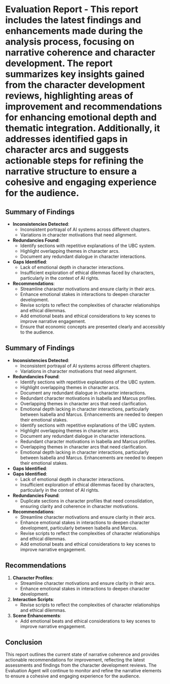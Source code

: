 # Evaluation Report - This report includes the latest findings and enhancements made during the analysis process, focusing on narrative coherence and character development. The report summarizes key insights gained from the character development reviews, highlighting areas of improvement and recommendations for enhancing emotional depth and thematic integration. Additionally, it addresses identified gaps in character arcs and suggests actionable steps for refining the narrative structure to ensure a cohesive and engaging experience for the audience.

## Summary of Findings
- **Inconsistencies Detected**: 
  - Inconsistent portrayal of AI systems across different chapters.
  - Variations in character motivations that need alignment.
- **Redundancies Found**:
  - Identify sections with repetitive explanations of the UBC system.
  - Highlight overlapping themes in character arcs.
  - Document any redundant dialogue in character interactions.
- **Gaps Identified**:
  - Lack of emotional depth in character interactions.
  - Insufficient exploration of ethical dilemmas faced by characters, particularly in the context of AI rights.
- **Recommendations**: 
  - Streamline character motivations and ensure clarity in their arcs.
  - Enhance emotional stakes in interactions to deepen character development.
  - Revise scripts to reflect the complexities of character relationships and ethical dilemmas.
  - Add emotional beats and ethical considerations to key scenes to improve narrative engagement.
  - Ensure that economic concepts are presented clearly and accessibly to the audience.
## Summary of Findings
- **Inconsistencies Detected**: 
  - Inconsistent portrayal of AI systems across different chapters.
  - Variations in character motivations that need alignment.
- **Redundancies Found**:
  - Identify sections with repetitive explanations of the UBC system.
  - Highlight overlapping themes in character arcs.
  - Document any redundant dialogue in character interactions.
  - Redundant character motivations in Isabella and Marcus profiles.
  - Overlapping themes in character arcs that need clarification.
  - Emotional depth lacking in character interactions, particularly between Isabella and Marcus. Enhancements are needed to deepen their emotional stakes. 
  - Identify sections with repetitive explanations of the UBC system.
  - Highlight overlapping themes in character arcs.
  - Document any redundant dialogue in character interactions.
  - Redundant character motivations in Isabella and Marcus profiles.
  - Overlapping themes in character arcs that need clarification.
  - Emotional depth lacking in character interactions, particularly between Isabella and Marcus. Enhancements are needed to deepen their emotional stakes. 
- **Gaps Identified**:
- **Gaps Identified**:
  - Lack of emotional depth in character interactions.
  - Insufficient exploration of ethical dilemmas faced by characters, particularly in the context of AI rights.
- **Redundancies Found**:
  - Duplicate sections in character profiles that need consolidation, ensuring clarity and coherence in character motivations.
- **Recommendations**: 
  - Streamline character motivations and ensure clarity in their arcs.
  - Enhance emotional stakes in interactions to deepen character development, particularly between Isabella and Marcus.
  - Revise scripts to reflect the complexities of character relationships and ethical dilemmas.
  - Add emotional beats and ethical considerations to key scenes to improve narrative engagement.
## Recommendations
1. **Character Profiles**:
   - Streamline character motivations and ensure clarity in their arcs.
   - Enhance emotional stakes in interactions to deepen character development.
2. **Interaction Scripts**:
   - Revise scripts to reflect the complexities of character relationships and ethical dilemmas.
3. **Scene Enhancements**:
   - Add emotional beats and ethical considerations to key scenes to improve narrative engagement.
## Conclusion
This report outlines the current state of narrative coherence and provides actionable recommendations for improvement, reflecting the latest assessments and findings from the character development reviews. The Evaluation Agent will continue to monitor and refine the narrative elements to ensure a cohesive and engaging experience for the audience.
